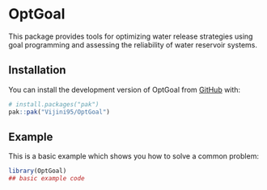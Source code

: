 
# OptGoal

<!-- badges: start -->
<!-- badges: end -->

This package provides tools for optimizing water release strategies using goal programming and assessing the reliability of water reservoir systems.

## Installation

You can install the development version of OptGoal from [GitHub](https://github.com/Vijini95/OptGoal) with:

``` r
# install.packages("pak")
pak::pak("Vijini95/OptGoal")
```

## Example

This is a basic example which shows you how to solve a common problem:

``` r
library(OptGoal)
## basic example code
```

